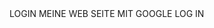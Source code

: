 <html lang="de">
<html>
<body>
<a herf=“http://192.168.2.111“>LOGIN MEINE WEB SEITE MIT GOOGLE LOG IN</a>
</body>
</html>
